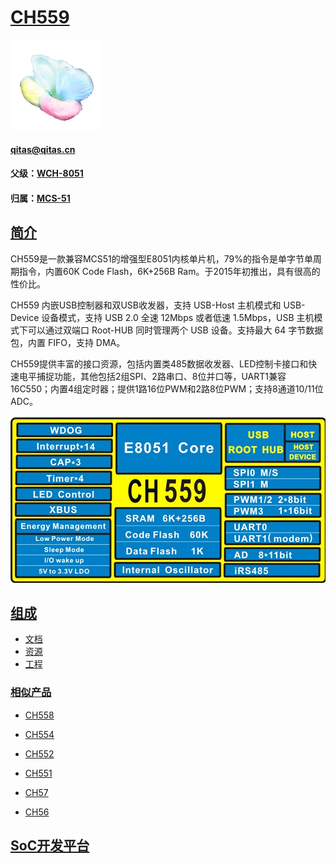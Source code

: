 ﻿# [CH559](https://github.com/sochub/CH559) 

[![sites](SoC/SoC.png)](http://www.qitas.cn) 

####  qitas@qitas.cn

#### 父级：[WCH-8051](https://github.com/sochub/WCH-8051) 
#### 归属：[MCS-51](https://github.com/sochub/MCS-51) 

## [简介](https://github.com/sochub/CH559/wiki)

CH559是一款兼容MCS51的增强型E8051内核单片机，79%的指令是单字节单周期指令，内置60K Code Flash，6K+256B Ram。于2015年初推出，具有很高的性价比。

CH559 内嵌USB控制器和双USB收发器，支持 USB-Host 主机模式和 USB-Device 设备模式，支持 USB 2.0 全速 12Mbps 或者低速 1.5Mbps，USB 主机模式下可以通过双端口 Root-HUB 同时管理两个 USB 设备。支持最大 64 字节数据包，内置 FIFO，支持 DMA。

CH559提供丰富的接口资源，包括内置类485数据收发器、LED控制卡接口和快速电平捕捉功能，其他包括2组SPI、2路串口、8位并口等，UART1兼容16C550；内置4组定时器；提供1路16位PWM和2路8位PWM；支持8通道10/11位ADC。

[![sites](SoC/CH559.png)](http://www.wch.cn/products/CH559.html) 

## [组成](https://github.com/sochub/CH559)

- [文档](docs/)
- [资源](src/)
- [工程](project/)

### [相似产品](https://github.com/sochub/WCH-8051)

- [CH558](https://github.com/sochub/CH554) 
- [CH554](https://github.com/sochub/CH554) 
- [CH552](https://github.com/sochub/CH552) 
- [CH551](https://github.com/sochub/CH551) 

- [CH57](https://github.com/sochub/CH57) 
- [CH56](https://github.com/sochub/CH56) 

##  [SoC开发平台](http://www.qitas.cn)  



